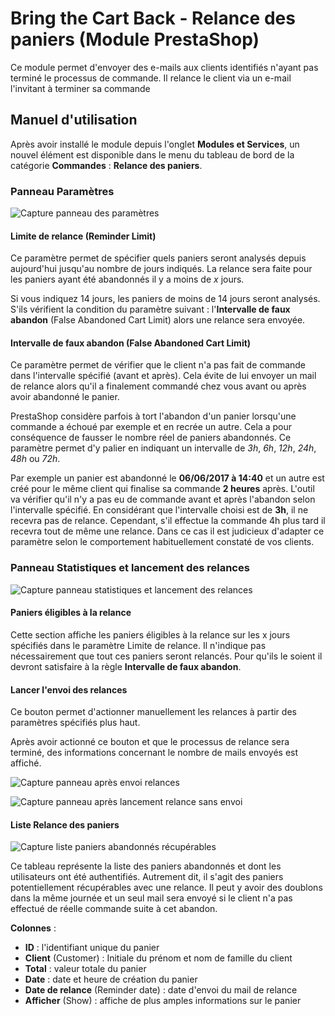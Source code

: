 Bring the Cart Back - Relance des paniers (Module PrestaShop)
=============================================================

Ce module permet d'envoyer des e-mails aux clients identifiés n'ayant pas
terminé le processus de commande. Il relance le client via un e-mail
l'invitant à terminer sa commande 

Manuel d'utilisation
--------------------

Après avoir installé le module depuis l'onglet **Modules et Services**, un nouvel élément est disponible dans le menu du tableau de bord de la catégorie **Commandes** : **Relance des paniers**.

### Panneau Paramètres ###

![Capture panneau des paramètres](docs/settings_panel.png "Panneau des paramètres")

#### Limite de relance (Reminder Limit) ####
Ce paramètre permet de spécifier quels paniers seront analysés depuis aujourd'hui jusqu'au nombre de jours indiqués. La relance sera faite pour les paniers ayant été abandonnés il y a moins de _x_ jours.

Si vous indiquez 14 jours, les paniers de moins de 14 jours seront analysés. S'ils vérifient la condition du paramètre suivant : l'**Intervalle de faux abandon** (False Abandoned Cart Limit) alors une relance sera envoyée.

#### Intervalle de faux abandon (False Abandoned Cart Limit) ####
Ce paramètre permet de vérifier que le client n'a pas fait de commande dans
l'intervalle spécifié (avant et après). Cela évite de lui envoyer un mail de relance alors qu'il a finalement commandé chez vous avant ou après avoir abandonné le panier.

PrestaShop considère parfois à tort l'abandon d'un panier lorsqu'une commande a
échoué par exemple et en recrée un autre. Cela a pour conséquence de fausser le
nombre réel de paniers abandonnés.
Ce paramètre permet d'y palier en indiquant un intervalle de _3h_, _6h_, _12h_, _24h_, _48h_ ou _72h_.

Par exemple un panier est abandonné le **06/06/2017 à 14:40** et un autre est créé pour le même client qui finalise sa commande **2 heures** après.
L'outil va vérifier qu'il n'y a pas eu de commande avant et après l'abandon selon l'intervalle spécifié.
En considérant que l'intervalle choisi est de **3h**, il ne recevra pas de relance.
Cependant, s'il effectue la commande 4h plus tard il recevra tout de même une relance.
Dans ce cas il est judicieux d'adapter ce paramètre selon le comportement habituellement constaté de vos clients.

### Panneau Statistiques et lancement des relances ###

![Capture panneau statistiques et lancement des relances](docs/analytics_action.png "Panneau Statistiques et lancement des relances")

#### Paniers éligibles à la relance ####
Cette section affiche les paniers éligibles à la relance sur les x jours spécifiés dans le paramètre Limite de relance. Il n'indique pas nécessairement que tout ces paniers seront relancés. Pour qu'ils le soient il devront satisfaire à la règle **Intervalle de faux abandon**.

#### Lancer l'envoi des relances ####
Ce bouton permet d'actionner manuellement les relances à partir des paramètres
spécifiés plus haut.

Après avoir actionné ce bouton et que le processus de relance sera terminé, des
informations concernant le nombre de mails envoyés est affiché.

![Capture panneau après envoi relances](docs/analytics_action_reminders_sent.png "Relances envoyées")

![Capture panneau après lancement relance sans envoi ](docs/analytics_action_no_reminders_sent.png "Relances non envoyées")

#### Liste Relance des paniers ####

![Capture liste paniers abandonnés récupérables ](docs/list_reminders.png "Liste des paniers récupérables et relances envoyées")

Ce tableau représente la liste des paniers abandonnés et dont les utilisateurs
ont été authentifiés. Autrement dit, il s'agit des paniers potentiellement
récupérables avec une relance. Il peut y avoir des doublons dans la même journée
et un seul mail sera envoyé si le client n'a pas effectué de réelle commande
suite à cet abandon.

**Colonnes** :
* **ID** : l'identifiant unique du panier
* **Client** (Customer) : Initiale du prénom et nom de famille du client
* **Total** : valeur totale du panier
* **Date** : date et heure de création du panier
* **Date de relance** (Reminder date) : date d'envoi du mail de relance
* **Afficher** (Show) : affiche de plus amples informations sur le panier
